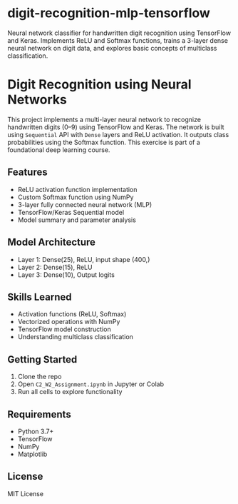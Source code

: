 # digit-recognition-mlp-tensorflow
Neural network classifier for handwritten digit recognition using TensorFlow and Keras. Implements ReLU and Softmax functions, trains a 3-layer dense neural network on digit data, and explores basic concepts of multiclass classification.

# Digit Recognition using Neural Networks

This project implements a multi-layer neural network to recognize handwritten digits (0–9) using TensorFlow and Keras. The network is built using `Sequential` API with `Dense` layers and ReLU activation. It outputs class probabilities using the Softmax function. This exercise is part of a foundational deep learning course.

## Features
- ReLU activation function implementation
- Custom Softmax function using NumPy
- 3-layer fully connected neural network (MLP)
- TensorFlow/Keras Sequential model
- Model summary and parameter analysis

## Model Architecture
- Layer 1: Dense(25), ReLU, input shape (400,)
- Layer 2: Dense(15), ReLU
- Layer 3: Dense(10), Output logits

## Skills Learned
- Activation functions (ReLU, Softmax)
- Vectorized operations with NumPy
- TensorFlow model construction
- Understanding multiclass classification

## Getting Started
1. Clone the repo  
2. Open `C2_W2_Assignment.ipynb` in Jupyter or Colab  
3. Run all cells to explore functionality

## Requirements
- Python 3.7+
- TensorFlow
- NumPy
- Matplotlib

## License
MIT License
